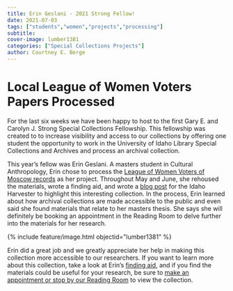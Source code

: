 ```yaml
---
title: Erin Geslani - 2021 Strong Fellow!
date: 2021-07-03
tags: ["students","women","projects","processing"]
subtitle: 
cover-image: lumber1381
categories: ["Special Collections Projects"]
author: Courtney E. Berge
---
```


# Local League of Women Voters Papers Processed

For the last six weeks we have been happy to host to the first Gary E. and Carolyn J. Strong Special Collections Fellowship. This fellowship was created to to increase visibility and access to our collections by offering one student the opportunity to work in the University of Idaho Library Special Collections and Archives and process an archival collection. 

This year’s fellow was Erin Geslani. A masters student in Cultural Anthropology, Erin chose to process the [League of Women Voters of Moscow records](https://archiveswest.orbiscascade.org/ark:/80444/xv211561/) as her project. Throughout May and June, she rehoused the materials, wrote a finding aid, and wrote a [blog post](https://harvester.lib.uidaho.edu/posts/2021/07/02/local-issues-tackled-by-the-league-of-women-voters-of-moscow.html) for the Idaho Harvester to highlight this interesting collection. In the process, Erin learned about how archival collections are made accessible to the public and even said she found materials that relate to her masters thesis. She says she will definitely be booking an appointment in the Reading Room to delve further into the materials for her research. 

{% include feature/image.html objectid="lumber1381" %}

Erin did a great job and we greatly appreciate her help in making this collection more accessible to our researchers. If you want to learn more about this collection, take a look at Erin’s [finding aid](https://archiveswest.orbiscascade.org/ark:/80444/xv211561/), and if you find the materials could be useful for your research, be sure to [make an appointment or stop by our Reading Room](https://www.lib.uidaho.edu/special-collections/plan.html#hours) to view the collection.